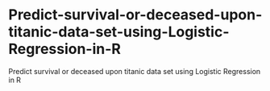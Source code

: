 # Predict-survival-or-deceased-upon-titanic-data-set-using-Logistic-Regression-in-R
Predict survival or deceased upon titanic data set using Logistic Regression in R

